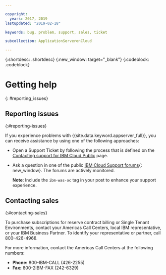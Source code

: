 ```yaml
---

copyright:
  years: 2017, 2019
lastupdated: "2019-02-18"

keywords: bug, problem, support, sales, ticket

subcollection: ApplicationServeronCloud

---
```


{:shortdesc: .shortdesc}
{:new_window: target="_blank"}
{:codeblock: .codeblock}

# Getting help
{: #reporting_issues}


## Reporting issues
{:#reporting-issues}

If you experience problems with {{site.data.keyword.appserver_full}}, you can receive assistance by using one of the following approaches:

* Open a Support Ticket by following the process that is defined on the [Contacting support for IBM Cloud Public](/docs/get-support?topic=get-support-getting-customer-support#getting-customer-support) page.
* Ask a question in one of the public [IBM Cloud Support forums](https://developer.ibm.com/answers/topics/ibm-cloud/){: new_window}. The forums are actively monitored.

  **Note**: Include the `ibm-was-oc` tag in your post to enhance your support experience.

## Contacting sales
{:#contacting-sales}

To purchase subscriptions for reserve contract billing or Single Tenant Environments, contact your Americas Call Centers, local IBM representative, or your IBM Business Partner. To identify your representative or partner, call 800-426-4968.

For more information, contact the Americas Call Centers at the following numbers:
* **Phone:** 800-IBM-CALL (426-2255)
* **Fax:** 800-2IBM-FAX (242-6329)
